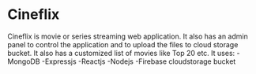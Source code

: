 # Cineflix
Cineflix is movie or series streaming web application. It also has an admin panel to control the application and to upload the files to cloud storage bucket. It also has a customized list of movies like Top 20 etc. It uses: -MongoDB -Expressjs -Reactjs -Nodejs -Firebase cloudstorage bucket
